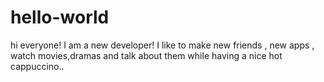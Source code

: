 # hello-world

hi everyone! I am a new developer! I like to make new friends , new apps , watch movies,dramas and talk about them
while having a nice hot cappuccino..
